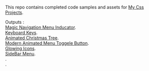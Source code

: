 This repo contains completed code samples and assets for <a href='https://github.com/abdellahslimani/Css-projects'>My Css Projects</a>.

Outputs :<br>
<a href='https://abdellahslimani.github.io/Css-projects/Magic-Navigation-Menu-Indicator/index.html' target="_blank">Magic Navigation Menu Inducator</a>.<br>
<a href='https://abdellahslimani.github.io/Css-projects/Keyboard-keys/index.html' target="_blank">Keyboard Keys</a>.<br>
<a href='https://abdellahslimani.github.io/Css-projects/Animated%20Christmas%20Tree' target="_blank">Animated Christmas Tree</a>.<br>
<a href='https://abdellahslimani.github.io/Css-projects/Modern%20Animated%20Menu%20Toggele%20Button' target="_blank">Modern Animated Menu Toggele Button</a>.<br>
<a href='https://abdellahslimani.github.io/Css-projects/Glowing%20Icons/index.html' target="_blank">Glowing Icons</a>.<br>
<a href='https://abdellahslimani.github.io/Css-projects/SideBar%20Menu/index.html' target="_blank">SideBar Menu</a>.<br>
<a href='https://abdellahslimani.github.io/Css-projects/Keyboard-keys/index.html' target="_blank"></a>.<br>
<a href='https://abdellahslimani.github.io/Css-projects/Keyboard-keys/index.html' target="_blank"></a>.<br>
